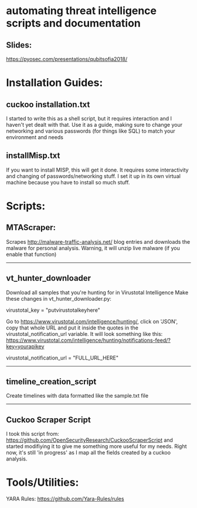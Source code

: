 # automating threat intelligence scripts and documentation

## Slides:
https://pyosec.com/presentations/qubitsofia2018/

# Installation Guides:

## cuckoo installation.txt
I started to write this as a shell script, but it requires interaction and I haven't yet dealt with that. Use it as a guide, making sure to change your networking and various passwords (for things like SQL) to match your environment and needs

## installMisp.txt
If you want to install MISP, this will get it done. It requires some interactivity and changing of passwords/networking stuff. I set it up in its own virtual machine because you have to install so much stuff.


# Scripts:

##  MTAScraper:
Scrapes http://malware-traffic-analysis.net/ blog entries and downloads the malware for personal analysis. Warning, it will unzip live malware (if you enable that function)

-----------------
## vt_hunter_downloader

Download all samples that you're hunting for in Virustotal Intelligence
Make these changes in vt_hunter_downloader.py:

virustotal_key = "putvirustotalkeyhere"

Go to https://www.virustotal.com/intelligence/hunting/, click on 'JSON', copy that whole URL and put it inside the quotes in the virustotal_notification_url variable. It will look something like this:
https://www.virustotal.com/intelligence/hunting/notifications-feed/?key=yourapikey

virustotal_notification_url = "FULL_URL_HERE"

---------------
## timeline_creation_script
Create timelines with data formatted like the sample.txt file

--------------
## Cuckoo Scraper Script

I took this script from: https://github.com/OpenSecurityResearch/CuckooScraperScript
and started modifiying it to give me something more useful for my needs.
Right now, it's still 'in progress' as I map all the fields created by a cuckoo analysis.

# Tools/Utilities:

YARA Rules:
https://github.com/Yara-Rules/rules
